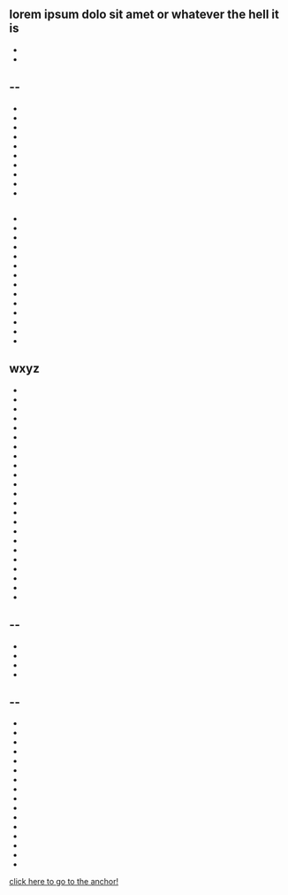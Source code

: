 lorem ipsum dolo sit amet or whatever the hell it is
-
-
-
--
-
-
-
-
-
-
-
-
-
-
-
<a name="test1"></a>
-
-
-
-
-
-
-
-
-
-
-
-
-
-
-
wxyz
-
-
-
-
-
-
-
-
-
-
-
-
-
-
-
-
-
-
-
-
-
-
-
-
--
-
-
-
-
-
--
-
-
-
-
-
-
-
-
-
-
-
-
-
-
-
-
-


[click here to go to the anchor!](#test1)
